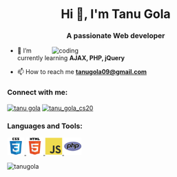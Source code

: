 <h1 align="center">Hi 👋, I'm Tanu Gola</h1>
<h3 align="center">A passionate Web developer</h3>
<img align="right" alt="coding" width="400" src="https://cdn.dribbble.com/users/1920348/screenshots/4332641/shot09.gif">

- 🌱 I’m currently learning **AJAX, PHP, jQuery**

- 📫 How to reach me **tanugola09@gmail.com**

<h3 align="left">Connect with me:</h3>
<p align="left">
<a href="https://www.linkedin.com/in/tanu-gola-58454424b/" target="blank"><img align="center" src="https://raw.githubusercontent.com/rahuldkjain/github-profile-readme-generator/master/src/images/icons/Social/linked-in-alt.svg" alt="tanu gola" height="30" width="40" /></a>
<a href="https://www.hackerrank.com/tanu_gola_cs20" target="blank"><img align="center" src="https://raw.githubusercontent.com/rahuldkjain/github-profile-readme-generator/master/src/images/icons/Social/hackerrank.svg" alt="tanu_gola_cs20" height="30" width="40" /></a>
</p>

<h3 align="left">Languages and Tools:</h3>
<p align="left"> <a href="https://www.w3schools.com/css/" target="_blank" rel="noreferrer"> <img src="https://raw.githubusercontent.com/devicons/devicon/master/icons/css3/css3-original-wordmark.svg" alt="css3" width="40" height="40"/> </a> <a href="https://www.w3.org/html/" target="_blank" rel="noreferrer"> <img src="https://raw.githubusercontent.com/devicons/devicon/master/icons/html5/html5-original-wordmark.svg" alt="html5" width="40" height="40"/> </a> <a href="https://developer.mozilla.org/en-US/docs/Web/JavaScript" target="_blank" rel="noreferrer"> <img src="https://raw.githubusercontent.com/devicons/devicon/master/icons/javascript/javascript-original.svg" alt="javascript" width="40" height="40"/> </a> <a href="https://www.php.net" target="_blank" rel="noreferrer"> <img src="https://raw.githubusercontent.com/devicons/devicon/master/icons/php/php-original.svg" alt="php" width="40" height="40"/> </a> </p>

<p><img align="center" src="https://github-readme-stats.vercel.app/api/top-langs?username=tanugola&show_icons=true&locale=en&layout=compact" alt="tanugola" /></p>
